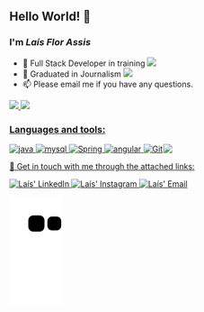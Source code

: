 ## Hello World! 👋 

### I'm *Laís Flor Assis*
  
-  :pencil: Full Stack Developer in training <img src="https://media.giphy.com/media/WUlplcMpOCEmTGBtBW/giphy.gif" width="30"> 
-  :newspaper: Graduated in Journalism <img src="https://media.giphy.com/media/fYSnHlufseco8Fh93Z/giphy.gif" width="25">
-  📫 Please email me if you have any questions.

<div>
  <p></p>
  <a href="https://github.com/laisassis">
  <img height="150em" src="https://github-readme-stats.vercel.app/api?username=laisassis&show_icons=true&theme=calm&include_all_commits=true&count_private=true"/>
  <img height="130em" src="https://github-readme-stats.vercel.app/api/top-langs/?username=laisassis&layout=compact&langs_count=7&theme=calm"/>
</div>

### Languages and tools:
![java](https://img.shields.io/badge/Java-ED8B00?style=for-the-badge&logo=java&logoColor=white)
![mysql](https://img.shields.io/badge/MySQL-00000F?style=for-the-badge&logo=mysql&logoColor=white)
![Spring](https://img.shields.io/badge/Spring-6DB33F?style=for-the-badge&logo=spring&logoColor=white)
![angular](https://img.shields.io/badge/Angular-DD0031?style=for-the-badge&logo=angular&logoColor=white)
  ![Git](https://img.shields.io/badge/Git-F05032?style=flat-square&logo=Git&logoColor=white)
 <img align='right' src="https://media.giphy.com/media/ieyl9zmCjO4b4t6qoY/giphy.gif" width="230"></div>


 🔗 Get in touch with me through the attached links:  

<a href="https://www.linkedin.com/in/la%C3%ADs-assis/">
   <img alt="Laís' LinkedIn" src="https://img.shields.io/badge/LinkedIn-0077B5?style=for-the-badge&logo=linkedin&logoColor=white" />
</a>
<a href="https://www.instagram.com/lais.flor/">
   <img alt="Laís' Instagram" src="https://img.shields.io/badge/Instagram-E4405F?style=for-the-badge&logo=instagram&logoColor=white" />
</a>
<a href="mailto:laisflor1003@gmail.com">
   <img alt="Laís' Email" src="https://img.shields.io/badge/Gmail-D14836?style=for-the-badge&logo=gmail&logoColor=white" />
</a>

![Snake animation](https://github.com/rafaballerini/rafaballerini/blob/output/github-contribution-grid-snake.svg)
 
</div>

